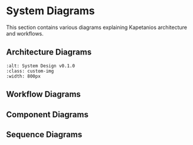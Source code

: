 # System Diagrams

This section contains various diagrams explaining Kapetanios architecture and workflows.

## Architecture Diagrams
```{image} assets/kapetanios-system-design-draft.jpg
:alt: System Design v0.1.0
:class: custom-img
:width: 800px
```

## Workflow Diagrams

## Component Diagrams

## Sequence Diagrams 